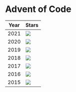 # Advent of Code 

| Year | Stars |
| ---- | ----- |
| 2021 | ![](https://img.shields.io/badge/stars%20⭐-16-yellow?2021) |
| 2020 | ![](https://img.shields.io/badge/stars%20⭐-50-yellow?2020) |
| 2019 | ![](https://img.shields.io/badge/stars%20⭐-35-yellow?2019) |
| 2018 | ![](https://img.shields.io/badge/stars%20⭐-0-yellow?2018) |
| 2017 | ![](https://img.shields.io/badge/stars%20⭐-0-yellow?2017) |
| 2016 | ![](https://img.shields.io/badge/stars%20⭐-0-yellow?2016) |
| 2015 | ![](https://img.shields.io/badge/stars%20⭐-40-yellow?2015) |
